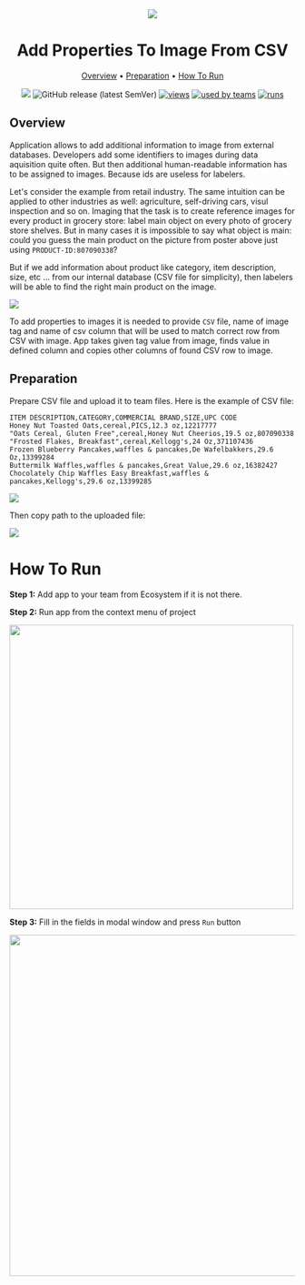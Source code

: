 <div align="center" markdown>
<img src="https://i.imgur.com/Wshzsv0.png"/>

# Add Properties To Image From CSV

<p align="center">
  <a href="#Overview">Overview</a> •
  <a href="#Preparation">Preparation</a> •
  <a href="#How-To-Run">How To Run</a>
</p>

[![](https://img.shields.io/badge/slack-chat-green.svg?logo=slack)](https://supervise.ly/slack)
![GitHub release (latest SemVer)](https://img.shields.io/github/v/release/supervisely-ecosystem/add-properties-to-image-from-csv)
[![views](https://app.supervise.ly/public/api/v3/ecosystem.counters?repo=supervisely-ecosystem/add-properties-to-image-from-csv&counter=views&label=views)](https://supervise.ly)
[![used by teams](https://app.supervise.ly/public/api/v3/ecosystem.counters?repo=supervisely-ecosystem/add-properties-to-image-from-csv&counter=downloads&label=used%20by%20teams)](https://supervise.ly)
[![runs](https://app.supervise.ly/public/api/v3/ecosystem.counters?repo=supervisely-ecosystem/add-properties-to-image-from-csv&counter=runs&label=runs&123)](https://supervise.ly)

</div>

## Overview

Application allows to add additional information to image from external databases. Developers add some identifiers to images during data aquisition quite often. But then additional human-readable information has to be assigned to images. Because ids are useless for labelers. 

Let's consider the example from retail industry. The same intuition can be applied to other industries as well: agriculture, self-driving cars, visul inspection and so on. Imaging that the task is to create reference images for every product in grocery store: label main object on every photo of grocery store shelves. But in many cases it is impossible to say what object is main: could you guess the main product on the picture from poster above just using `PRODUCT-ID:807090338`? 


But if we add information about product like category, item description, size, etc ... from our internal database (CSV file for simplicity), then labelers will be able to find the right main product on the image.

<img src="https://i.imgur.com/jtfh7mH.png"/>

To add properties to images it is needed to provide `CSV` file, name of image tag and name of csv column that will be used to match correct row from CSV with image. App takes given tag value from image, finds value in defined column and copies other columns of found CSV row to image. 


## Preparation

Prepare CSV file and upload it to team files. Here is the example of CSV file:

```csv
ITEM DESCRIPTION,CATEGORY,COMMERCIAL BRAND,SIZE,UPC CODE
Honey Nut Toasted Oats,cereal,PICS,12.3 oz,12217777
"Oats Cereal, Gluten Free",cereal,Honey Nut Cheerios,19.5 oz,807090338
"Frosted Flakes, Breakfast",cereal,Kellogg's,24 Oz,371107436
Frozen Blueberry Pancakes,waffles & pancakes,De Wafelbakkers,29.6 Oz,13399284
Buttermilk Waffles,waffles & pancakes,Great Value,29.6 oz,16382427
Chocolately Chip Waffles Easy Breakfast,waffles & pancakes,Kellogg's,29.6 oz,13399285
```

<img src="https://i.imgur.com/YtI2Htx.png"/>

Then copy path to the uploaded file:

<img src="https://i.imgur.com/ZcxrGgR.png"/>

# How To Run

**Step 1:** Add app to your team from Ecosystem if it is not there.

**Step 2:** Run app from the context menu of project

<img src="https://i.imgur.com/UHkbfRS.png" width="500px"/>

**Step 3:** Fill in the fields in modal window and press `Run` button

<img src="https://i.imgur.com/iaQV5Sw.png" width="600px"/>
